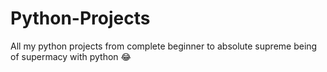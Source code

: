 # Python-Projects
All my python projects from complete beginner to absolute supreme being of supermacy with python 😂
